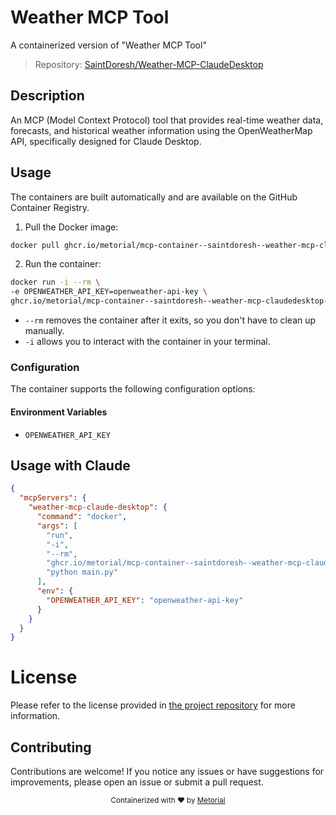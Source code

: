 
# Weather MCP Tool

A containerized version of "Weather MCP Tool"

> Repository: [SaintDoresh/Weather-MCP-ClaudeDesktop](https://github.com/SaintDoresh/Weather-MCP-ClaudeDesktop)

## Description

An MCP (Model Context Protocol) tool that provides real-time weather data, forecasts, and historical weather information using the OpenWeatherMap API, specifically designed for Claude Desktop.


## Usage

The containers are built automatically and are available on the GitHub Container Registry.

1. Pull the Docker image:

```bash
docker pull ghcr.io/metorial/mcp-container--saintdoresh--weather-mcp-claudedesktop--weather-mcp-claude-desktop
```

2. Run the container:

```bash
docker run -i --rm \ 
-e OPENWEATHER_API_KEY=openweather-api-key \
ghcr.io/metorial/mcp-container--saintdoresh--weather-mcp-claudedesktop--weather-mcp-claude-desktop  "python main.py"
```

- `--rm` removes the container after it exits, so you don't have to clean up manually.
- `-i` allows you to interact with the container in your terminal.



### Configuration

The container supports the following configuration options:




#### Environment Variables

- `OPENWEATHER_API_KEY`




## Usage with Claude

```json
{
  "mcpServers": {
    "weather-mcp-claude-desktop": {
      "command": "docker",
      "args": [
        "run",
        "-i",
        "--rm",
        "ghcr.io/metorial/mcp-container--saintdoresh--weather-mcp-claudedesktop--weather-mcp-claude-desktop",
        "python main.py"
      ],
      "env": {
        "OPENWEATHER_API_KEY": "openweather-api-key"
      }
    }
  }
}
```

# License

Please refer to the license provided in [the project repository](https://github.com/SaintDoresh/Weather-MCP-ClaudeDesktop) for more information.

## Contributing

Contributions are welcome! If you notice any issues or have suggestions for improvements, please open an issue or submit a pull request.

<div align="center">
  <sub>Containerized with ❤️ by <a href="https://metorial.com">Metorial</a></sub>
</div>
  